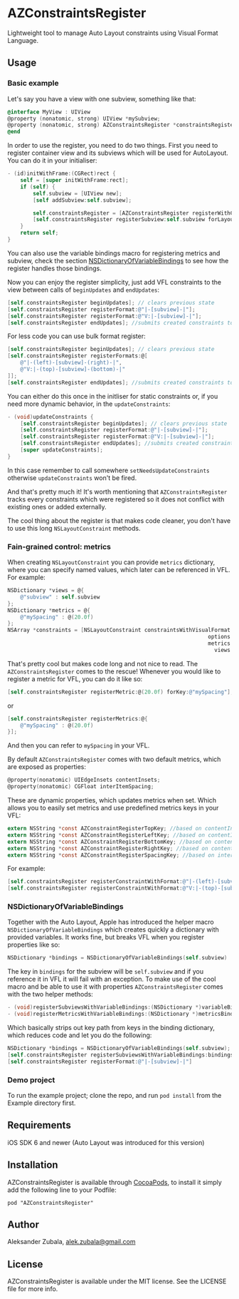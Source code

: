 # AZConstraintsRegister

Lightweight tool to manage Auto Layout constraints using Visual Format Language.

## Usage

### Basic example 

Let's say you have a view with one subview, something like that:

```objective-c
@interface MyView : UIView
@property (nonatomic, strong) UIView *mySubview;
@property (nonatomic, strong) AZConstraintsRegister *constraintsRegister;
@end
```
In order to use the register, you need to do two things. First you need to register container view and its subviews which will be used for AutoLayout. You can do it in your initialiser:

```objective-c
- (id)initWithFrame:(CGRect)rect {
	self = [super initWithFrame:rect];
	if (self) {		
		self.subview = [UIView new];
		[self addSubview:self.subview];

		self.constraintsRegister = [AZConstraintsRegister registerWithContainerView:self];
		[self.constraintsRegister registerSubview:self.subview forLayoutKey:@"subview"];				
	}
	return self;
}
```
You can also use the variable bindings macro for registering metrics and subview, check the section [NSDictionaryOfVariableBindings](#nsdictionaryofvariablebindings) to see how the register handles those bindings.

Now you can enjoy the register simplicity, just add VFL constraints to the view between calls of `beginUpdates` and `endUpdates`:

```objective-c
[self.constraintsRegister beginUpdates]; // clears previous state
[self.constraintsRegister registerFormat:@"|-[subview]-|"];
[self.constraintsRegister registerFormat:@"V:|-[subview]-|"];
[self.constraintsRegister endUpdates]; //submits created constraints to the view
```

For less code you can use bulk format register:

```objective-c
[self.constraintsRegister beginUpdates]; // clears previous state
[self.constraintsRegister registerFormats:@[
    @"|-(left)-[subview]-(right)-|",
    @"V:|-(top)-[subview]-(bottom)-|"
]];
[self.constraintsRegister endUpdates]; //submits created constraints to the view
```

You can either do this once in the initliser for static constraints or, if you need more dynamic behavior, in the `updateConstraints`:

```objective-c
- (void)updateConstraints {
	[self.constraintsRegister beginUpdates]; // clears previous state	
	[self.constraintsRegister registerFormat:@"|-[subview]-|"];
	[self.constraintsRegister registerFormat:@"V:|-[subview]-|"];
	[self.constraintsRegister endUpdates]; //submits created constraints to the view
	[super updateConstraints];
}
```

In this case remember to call somewhere `setNeedsUpdateConstraints` otherwise `updateConstraints` won't be fired.

And that's pretty much it! It's worth mentioning that `AZConstraintsRegister` tracks every constraints which were registered so it does not conflict with existing ones or added externally.

The cool thing about the register is that makes code cleaner, you don't have to use this long `NSLayoutConstraint` methods. 

### Fain-grained control: metrics

When creating `NSLayoutConstraint` you can provide `metrics` dictionary, where you can specify named values, which later can be referenced in VFL. For example:

```objective-c
NSDictionary *views = @{
	@"subview" : self.subview
};
NSDictionary *metrics = @{
	@"mySpacing" : @(20.0f)
};
NSArray *constraints = [NSLayoutConstraint constraintsWithVisualFormat:@"|-(mySpacing)-[subview]-|" 
                                                               options:0 
                                                               metrics:metrics
                                                                 views:views];

```

That's pretty cool but makes code long and not nice to read. The `AZConstraintsRegister` comes to the rescue! Whenever you would like to register a metric for VFL, you can do it like so:

```objective-c
[self.constraintsRegister registerMetric:@(20.0f) forKey:@"mySpacing"];
```
or
```objective-c
[self.constraintsRegister registerMetrics:@{
    @"mySpacing" : @(20.0f)
}];
```

And then you can refer to `mySpacing` in your VFL.

By default `AZConstraintsRegister` comes with two default metrics, which are exposed as properties:
```objective-c
@property(nonatomic) UIEdgeInsets contentInsets;
@property(nonatomic) CGFloat interItemSpacing;
```
These are dynamic properties, which updates metrics when set. Which allows you to easily set metrics and use predefined metrics keys in your VFL:

```objective-c
extern NSString *const AZConstraintRegisterTopKey; //based on contentInsets.top,
extern NSString *const AZConstraintRegisterLeftKey; //based on contentInsets.left,
extern NSString *const AZConstraintRegisterBottomKey; //based on contentInsets.bottom
extern NSString *const AZConstraintRegisterRightKey; //based on contentInsets.right
extern NSString *const AZConstraintRegisterSpacingKey; //based on interItemSpacing
```

For example:

```objective-c
[self.constraintsRegister registerConstraintWithFormat:@"|-(left)-[subview]-(right)-|"];
[self.constraintsRegister registerConstraintWithFormat:@"V:|-(top)-[subview]-(bottom)-|"];
```

### NSDictionaryOfVariableBindings

Together with the Auto Layout, Apple has introduced the helper macro `NSDictionaryOfVariableBindings` which creates quickly a dictionary with provided variables. It works fine, but breaks VFL when you register properties like so:
```objective-c
NSDictionary *bindings = NSDictionaryOfVariableBindings(self.subview)
```
The key in `bindings` for the subview will be `self.subview` and if you reference it in VFL it will fail with an exception. To make use of the cool macro and be able to use it with properties `AZConstraintsRegister` comes with the two helper methods:
```objective-c
- (void)registerSubviewsWithVariableBindings:(NSDictionary *)variableBindings;
- (void)registerMetricsWithVariableBindings:(NSDictionary *)metricsBindings;
```

Which basically strips out key path from keys in the binding dictionary, which reduces code and let you do the following:

```objective-c
NSDictionary *bindings = NSDictionaryOfVariableBindings(self.subview);
[self.constraintsRegister registerSubviewsWithVariableBindings:bindings];
[self.constraintsRegister registerFormat:@"|-[subview]-|"]
```

### Demo project
To run the example project; clone the repo, and run `pod install` from the Example directory first.

## Requirements

iOS SDK 6 and newer (Auto Layout was introduced for this version)

## Installation

AZConstraintsRegister is available through [CocoaPods](http://cocoapods.org), to install
it simply add the following line to your Podfile:

    pod "AZConstraintsRegister"

## Author

Aleksander Zubala, alek.zubala@gmail.com

## License

AZConstraintsRegister is available under the MIT license. See the LICENSE file for more info.


